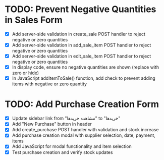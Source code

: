 # TODO: Prevent Negative Quantities in Sales Form

- [x] Add server-side validation in create_sale POST handler to reject negative or zero quantities
- [x] Add server-side validation in add_sale_item POST handler to reject negative or zero quantities
- [x] Add server-side validation in edit_sale_item POST handler to reject negative or zero quantities
- [x] In display code, ensure no negative quantities are shown (replace with zero or hide)
- [x] In JavaScript addItemToSale() function, add check to prevent adding items with negative or zero quantity

# TODO: Add Purchase Creation Form

- [x] Update sidebar link from "مشاهده خریدها" to "خریدها"
- [x] Add "New Purchase" button in header
- [x] Add create_purchase POST handler with validation and stock increase
- [x] Add purchase creation modal with supplier selection, date, payment, items
- [x] Add JavaScript for modal functionality and item selection
- [x] Test purchase creation and verify stock updates
